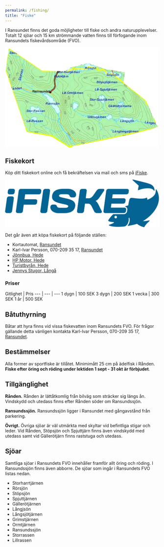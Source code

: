 ```yaml
---
permalink: /fishing/
title: "Fiske"
---
```


I Ransundet finns det goda möjligheter till fiske och andra naturupplevelser. Totalt 12 sjöar och 15 km strömmande vatten finns till förfogande inom Ransundets fiskevårdsområde (FVO).

[ ![FVO](https://github.com/cjbackman/ransundet.nu/raw/gh-pages/assets/images/fvo_karta.png) ](https://github.com/cjbackman/ransundet.nu/raw/gh-pages/assets/images/fvo_karta.png)

## Fiskekort

Köp ditt fiskekort online och få bekräftelsen via mail och sms på [iFiske](https://www.ifiske.se/fiskekort-ransundssjon-storrassen-mfl.htm).

[ ![iFiske](https://github.com/cjbackman/ransundet.nu/raw/gh-pages/assets/images/ifiske.png) ](https://www.ifiske.se/fiskekort-ransundssjon-storrassen-mfl.htm)

Det går även att köpa fiskekort på följande ställen:

* Kortautomat, [Ransundet](https://goo.gl/maps/RoQYGQepDzytngEL8)
* Karl-Ivar Persson, 070-209 35 17, [Ransundet](https://goo.gl/maps/tJ22soxXNKhotreW8)
* [Jônnbua, Hede](https://www.jonnbua.se/)
* [HP Motor, Hede](http://www.hp-motor.se/)
* [Turistbyrån, Hede](https://www.facebook.com/sonfjalletnaturochkultur/)
* [Jennys Stugor, Långå](http://www.jennysstugor.se/sommar/sv/index.html)

### Priser

Gitlighet | Pris
--- | --- | ---
1 dygn | 100 SEK
3 dygn | 200 SEK
1 vecka | 300 SEK
1 år | 500 SEK

## Båtuthyrning

Båtar att hyra finns vid vissa fiskevatten inom Ransundets FVO. För frågor gällande detta vänligen kontakta Karl-Ivar Persson, 070-209 35 17, [Ransundet](https://goo.gl/maps/tJ22soxXNKhotreW8).

## Bestämmelser

Alla former av sportfiske är tillåtet. Minimimått 25 cm på ädelfisk i Rånden. **Fiske efter öring och röding under lektiden 1 sept - 31 okt är förbjudet**.

## Tillgänglighet

**Rånden.** Rånden är lättåtkomlig från bilväg som sträcker sig längs ån. Vindskydd och utedass finns efter Rånden söder om Ransundssjön.

**Ransundssjön.** Ransundssjön ligger i Ransundet med gångavstånd från parkering.

**Övrigt.** Övriga sjöar är väl utmärkta med skyltar vid befintliga stigar och leder. Vid Rånden, Stöpsjön och Spjuttjärn finns även vindskydd med utedass samt vid Gällerötjärn finns raststuga och utedass.

## Sjöar

Samtliga sjöar i Ransundets FVO innehåller framför allt öring och röding. I Ransundssjön finns även abborre. De sjöar som ingår i Ransundets FVO listas nedan.

* Storharrtjärnen
* Rörsjön
* Stöpsjön
* Spjuttjärnen
* Gällerötjärnen
* Långjsön
* Långsjötjärnen
* Grimstjärnen
* Ormtjärnen
* Ransundssjön
* Storrassen
* Lillrassen